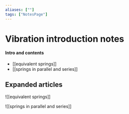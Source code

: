 ```yaml
---
aliases: [""]
tags: ["NotesPage"]
---
```


# Vibration introduction notes

#### Intro and contents
- [[equivalent springs]]
- [[springs in parallel and series]]


## Expanded articles
![[equivalent springs]]

![[springs in parallel and series]]

